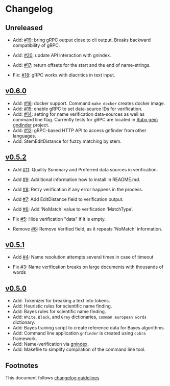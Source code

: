 # Changelog

## Unreleased

- Add: [#19]: bring gRPC output close to cli output. Breaks backward
              compatibility of gRPC.
- Add: [#20]: update API interaction with gnindex.
- Add: [#17]: return offsets for the start and the end of name-strings.

- Fix: [#18]: gRPC works with diacritics in text input.

## [v0.6.0]

- Add: [#16]: docker support. Command `make docker` creates docker image.
- Add: [#15]: enable gRPC to set data-source IDs for verification.
- Add: [#14]: setting for name verification data-sources as well as command
       line flag. Currently tests for gRPC are located in [Ruby gem gndinder]
       project.
- Add: [#12]: gRPC-based HTTP API to access gnfinder from other languages.
- Add: StemEditDistance for fuzzy matching by stem.

## [v0.5.2]

- Add [#11]: Quality Summary and Preferred data sources in verification.
- Add [#9]: Additional information how to install in README.md.
- Add [#8]: Retry verification if any error happens in the process.
- Add [#7]: Add EditDistance field to verification output.
- Add [#6]: Add 'NoMatch' value to verification 'MatchType'.

- Fix [#5]: Hide verification "data" if it is empty.

- Remove [#6]: Remove Verified field, as it repeats 'NoMatch' information.

## [v0.5.1]

- Add [#4]: Name resolution attempts several times in case of timeout

- Fix [#3]: Name verification breaks on large documents with thousands of words

## [v0.5.0]

- Add: Tokenizer for breaking a text into tokens.
- Add: Heuristic rules for scientific name finding.
- Add: Bayes rules for scientific name finding.
- Add: `White`, `Black`, and `Grey` dictionaries, `common european words`
       dictionary.
- Add: Bayes training script to create reference data for Bayes algorithms.
- Add: Command line application ``gnfinder`` is created using ``cobra``
       framework.
- Add: Name-verification via [gnindex].
- Add: Makefile to simplify compilation of the command line tool.

## Footnotes

This document follows [changelog guidelines]

[v0.7.0]: https://github.com/gnames/gnfinder/compare/v0.6.0...v0.7.0
[v0.6.0]: https://github.com/gnames/gnfinder/compare/v0.5.2...v0.6.0
[v0.5.2]: https://github.com/gnames/gnfinder/compare/v0.5.1...v0.5.2
[v0.5.1]: https://github.com/gnames/gnfinder/compare/v0.5.0...v0.5.1
[v0.5.0]: https://github.com/gnames/gnfinder/tree/v0.5.0

[#20]: https://github.com/gnames/gnfinder/issues/20
[#19]: https://github.com/gnames/gnfinder/issues/19
[#18]: https://github.com/gnames/gnfinder/issues/18
[#17]: https://github.com/gnames/gnfinder/issues/17
[#16]: https://github.com/gnames/gnfinder/issues/16
[#15]: https://github.com/gnames/gnfinder/issues/15
[#14]: https://github.com/gnames/gnfinder/issues/14
[#12]: https://github.com/gnames/gnfinder/issues/12
[#11]: https://github.com/gnames/gnfinder/issues/11
[#9]: https://github.com/gnames/gnfinder/issues/9
[#8]: https://github.com/gnames/gnfinder/issues/8
[#7]: https://github.com/gnames/gnfinder/issues/7
[#6]: https://github.com/gnames/gnfinder/issues/6
[#5]: https://github.com/gnames/gnfinder/issues/5
[#4]: https://github.com/gnames/gnfinder/issues/4
[#3]: https://github.com/gnames/gnfinder/issues/3

[changelog guidelines]: https://github.com/olivierlacan/keep-a-changelog
[gnindex]: https://index.globalnames.org
[Ruby gem gndinder]: https://github.com/GlobalNamesArchitecture/gnfinder
